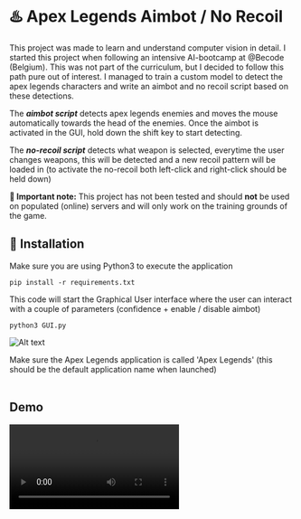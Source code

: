 # :hotsprings: Apex Legends Aimbot / No Recoil
This project was made to learn and understand computer vision in detail. I started this project when following an intensive AI-bootcamp at @Becode (Belgium). This was not part of the curriculum, but I decided to follow this path pure out of interest. I managed to train a custom model to detect the apex legends characters and write an aimbot and no recoil script based on these detections.

The ***aimbot script*** detects apex legends enemies and moves the mouse automatically towards the head of the enemies. Once the aimbot is activated in the GUI, hold down the shift key to start detecting.

The ***no-recoil script*** detects what weapon is selected, everytime the user changes weapons, this will be detected and a new recoil pattern will be loaded in (to activate the no-recoil both left-click and right-click should be held down)


**:loudspeaker: Important note:** This project has not been tested and should **not** be used on populated (online) servers and will only work on the training grounds of the game.

## :wrench: Installation

Make sure you are using Python3 to execute the application <br>

    pip install -r requirements.txt

This code will start the Graphical User interface where the user can interact with a couple of parameters (confidence + enable / disable aimbot) <br>

    python3 GUI.py

![Alt text](GUI.jpg)

Make sure the Apex Legends application is called 'Apex Legends' (this should be the default application name when launched) <br>
<br>

## Demo
<video src="Apex%20Legends%202023-10-03%2017-42-00.mp4" controls title="Title"></video>